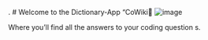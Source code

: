 . # Welcome to the Dictionary-App “CoWiki📝
![image](https://github.com/Hill7474/Dictionary-App/assets/135084696/8008a6f3-5bc2-4611-bc6d-5a5dc8375e26)

Where you’ll find all the answers to your coding question
s.
